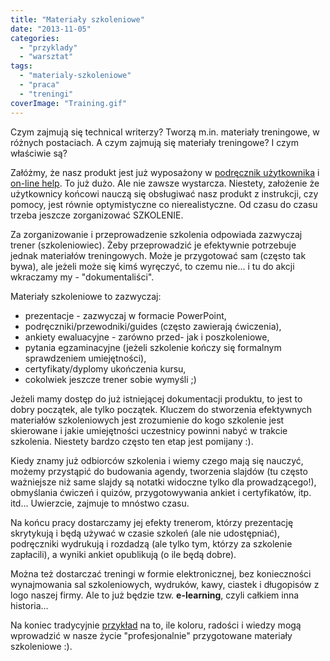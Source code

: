```yaml
---
title: "Materiały szkoleniowe"
date: "2013-11-05"
categories:
  - "przyklady"
  - "warsztat"
tags:
  - "materialy-szkoleniowe"
  - "praca"
  - "treningi"
coverImage: "Training.gif"
---
```


Czym zajmują się technical writerzy? Tworzą m.in. materiały treningowe, w różnych postaciach. A czym zajmują się materiały treningowe? I czym właściwie są?

Załóżmy, że nasz produkt jest już wyposażony w [podręcznik użytkownika](http://techwriter.pl/instrukcje-obslugi-i-podreczniki-uzytkownika/) i [on-line help](http://techwriter.pl/pomoc-uzytkownika/). To już dużo. Ale nie zawsze wystarcza. Niestety, założenie że użytkownicy końcowi nauczą się obsługiwać nasz produkt z instrukcji, czy pomocy, jest równie optymistyczne co nierealistyczne. Od czasu do czasu trzeba jeszcze zorganizować SZKOLENIE.

Za zorganizowanie i przeprowadzenie szkolenia odpowiada zazwyczaj trener (szkoleniowiec). Żeby przeprowadzić je efektywnie potrzebuje jednak materiałów treningowych. Może je przygotować sam (często tak bywa), ale jeżeli może się kimś wyręczyć, to czemu nie... i tu do akcji wkraczamy my - "dokumentaliści".

Materiały szkoleniowe to zazwyczaj:

- prezentacje - zazwyczaj w formacie PowerPoint,
- podręczniki/przewodniki/guides (często zawierają ćwiczenia),
- ankiety ewaluacyjne - zarówno przed- jak i poszkoleniowe,
- pytania egzaminacyjne (jeżeli szkolenie kończy się formalnym sprawdzeniem umiejętności),
- certyfikaty/dyplomy ukończenia kursu,
- cokolwiek jeszcze trener sobie wymyśli ;)

Jeżeli mamy dostęp do już istniejącej dokumentacji produktu, to jest to dobry początek, ale tylko początek. Kluczem do stworzenia efektywnych materiałów szkoleniowych jest zrozumienie do kogo szkolenie jest skierowane i jakie umiejętności uczestnicy powinni nabyć w trakcie szkolenia. Niestety bardzo często ten etap jest pomijany :).

Kiedy znamy już odbiorców szkolenia i wiemy czego mają się nauczyć, możemy przystąpić do budowania agendy, tworzenia slajdów (tu często ważniejsze niż same slajdy są notatki widoczne tylko dla prowadzącego!), obmyślania ćwiczeń i quizów, przygotowywania ankiet i certyfikatów, itp. itd... Uwierzcie, zajmuje to mnóstwo czasu.

Na końcu pracy dostarczamy jej efekty trenerom, którzy prezentację skrytykują i będą używać w czasie szkoleń (ale nie udostępniać), podręczniki wydrukują i rozdadzą (ale tylko tym, którzy za szkolenie zapłacili), a wyniki ankiet opublikują (o ile będą dobre).

Można też dostarczać treningi w formie elektronicznej, bez konieczności wynajmowania sal szkoleniowych, wydruków, kawy, ciastek i długopisów z logo naszej firmy. Ale to już będzie tzw. **e-learning**, czyli całkiem inna historia...

Na koniec tradycyjnie [przykład](http://www.pzpn.pl/index.php/Federacja/Trenerzy/Materialy-szkoleniowe) na to, ile koloru, radości i wiedzy mogą wprowadzić w nasze życie "profesjonalnie" przygotowane materiały szkoleniowe :).
